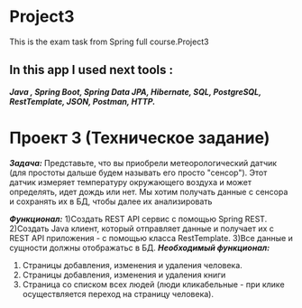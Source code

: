 # Project3
This is the exam task from Spring full course.Project3

## In this app I used next tools :
___Java , Spring Boot, Spring Data JPA, Hibernate, SQL, PostgreSQL, RestTemplate, JSON, Postman, HTTP.___

# Проект 3 (Техническое задание)

___Задача:___
Представьте, что вы приобрели метеорологический датчик (для
простоты дальше будем называть его просто "сенсор"). Этот датчик
измеряет температуру окружающего воздуха и может определять,
идет дождь или нет.
Мы хотим получать данные с сенсора и сохранять их в БД, чтобы
далее их анализировать

___Функционал:___
1)Создать REST API сервис с помощью Spring REST.
2)Создать Java клиент, который отправляет данные и получает их с REST API приложения - с помощью класса RestTemplate.
3)Все данные и сущности должны отображатьс в БД.
___Необходимый функционал:___
1) Страницы добавления, изменения и удаления человека.
2) Страницы добавления, изменения и удаления книги
3) Страница со списком всех людей (люди кликабельные - при клике осуществляется
переход на страницу человека).
